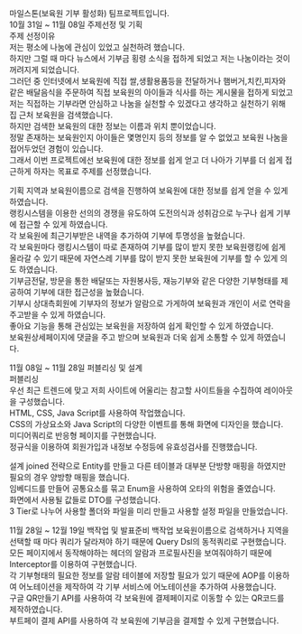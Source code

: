 마일스톤(보육원 기부 활성화) 팀프로젝트입니다.<br>
10월 31일 ~ 11월 08일 주제선정 및 기획<br>
주제 선정이유<br>
저는 평소에 나눔에 관심이 있었고 실천하려 했습니다. <br>
하지만 그럴 때 마다 뉴스에서 기부금 횡령 소식을 접하게 되었고 저는 나눔이라는 것이 꺼려지게 되었습니다. <br>
그러던 중 인터넷에서 보육원에 직접 쌀,생활용품등을 전달하거나 햄버거,치킨,피자와 같은 배달음식을 주문하여 직접 보육원의 아이들과 식사를 하는 게시물을 접하게 되었고<br>
저는 직접하는 기부라면 안심하고 나눔을 실천할 수 있겠다고 생각하고 실천하기 위해 집 근처 보육원을 검색했습니다. <br>
하지만 검색한 보육원의 대한 정보는 이름과 위치 뿐이었습니다. <br>
정말 존재하는 보육원인지 아이들은 몇명인지 등의 정보를 알 수 없었고 보육원 나눔을 접어두었던 경험이 있습니다. <br>
그래서 이번 프로젝트에선 보육원에 대한 정보를 쉽게 얻고 더 나아가 기부를 더 쉽게 접근하게 하자는 목표로 주제를 선정했습니다.<br>

기획
지역과 보육원이름으로 검색을 진행하여 보육원에 대한 정보를 쉽게 얻을 수 있게 하였습니다. <br>
랭킹시스템을 이용한 선의의 경쟁을 유도하여 도전의식과 성취감으로 누구나 쉽게 기부에 접근할 수 있게 하였습니다.<br>
각 보육원에 최근기부받은 내역을 추가하여 기부에 투명성을 높혔습니다. <br>
각 보육원마다 랭킹시스템이 따로 존재하여 기부를 많이 받지 못한 보육원랭킹에 쉽게 올라갈 수 있기 때문에 
자연스레 기부를 많이 받지 못한 보육원에 기부를 할 수 있게 의도 하였습니다.<br>
기부금전달, 방문을 통한 배달또는 자원봉사등, 재능기부와 같은 다양한 기부형태를 제공하여 기부에 대한 접근성을 높혔습니다.<br>
기부시 상대측회원에 기부자의 정보가 알람으로 가게하여 보육원과 개인이 서로 연락을 주고받을 수 있게 하였습니다.<br>
좋아요 기능을 통해 관심있는 보육원을 저장하여 쉽게 확인할 수 있게 하였습니다. <br>
보육원상세페이지에 댓글을 주고 받으며 보육원과 더욱 쉽게 소통할 수 있게 하였습니다.<br>

11월 08일 ~ 11월 28일 퍼블리싱 및 설계<br>
퍼블리싱<br>
우선 최근 트렌드에 맞고 저희 사이트에 어울리는 참고할 사이트들을 수집하여 레이아웃을 구성했습니다. <br>
HTML, CSS, Java Script를 사용하여 작업했습니다.<br>
CSS의 가상요소와 Java Script의 다양한 이벤트를 통해 화면에 디자인을 했습니다.<br>
미디어쿼리로 반응형 페이지를 구현했습니다.<br>
정규식을 이용하여 회원가입과 내정보 수정등에 유효성검사를 진행했습니다. <br>

설계
joined 전략으로 Entity를 만들고 다른 테이블과 대부분 단방향 매핑을 하였지만 필요의 경우 양방향 매핑을 했습니다.<br>
임베디드를 만들어 공통요소를 묶고 Enum을 사용하여 오타의 위험을 줄였습니다.<br>
화면에서 사용될 값들로 DTO를 구성했습니다. <br>
3 Tier로 나누어 사용할 폴더와 파일을 미리 만들고 사용할 설정 파일을 만들었습니다.<br>

11월 28일 ~ 12월 19일 백작업 및 발표준비
백작업
보육원이름으로 검색하거나 지역을 선택할 때 마다 쿼리가 달라져야 하기 때문에 Query Dsl의 동적쿼리로 구현했습니다.<br>
모든 페이지에서 동작해야하는 헤더의 알람과 프로필사진을 보여줘야하기 때문에 Interceptor를 이용하여 구현했습니다.<br>
각 기부형태의 필요한 정보를 알람 테이블에 저장할 필요가 있기 때문에 AOP를 이용하여 어노테이션을 제작하여 각 기부 서비스에 어노테이션을 추가하여 사용했습니다.<br>
구글 QR만들기 API를 사용하여 각 보육원에 결제페이지로 이동할 수 있는 QR코드를 제작하였습니다.<br>
부트페이 결제 API를 사용하여 각 보육원에 기부금을 결제할 수 있게 구현했습니다.<br>
